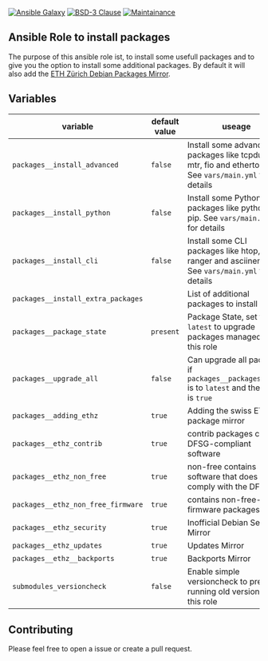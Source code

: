 [![Ansible Galaxy](https://ansible.l3d.space/svg/l3d.packages.svg)](https://galaxy.ansible.com/ui/standalone/roles/l3d/packages/)
[![BSD-3 Clause](https://ansible.l3d.space/svg/l3d.packages_license.svg)](LICENSE)
[![Maintainance](https://ansible.l3d.space/svg/l3d.packages_maintainance.svg)](https://ansible.l3d.space/#l3d.packages)

Ansible Role to install packages
---------------------

The purpose of this ansible role ist, to install some usefull packages and to give you the option to install some additional packages.
By default it will also add the [ETH Zürich Debian Packages Mirror](https://debian.ethz.ch/debian/).

 Variables
-----------

| variable | default value | useage |
| --- | --- | --- |
| ``packages__install_advanced`` | ``false`` | Install some advanced packages like tcpdump, mtr, fio and ethertools. See ``vars/main.yml`` for details |
| ``packages__install_python`` | ``false`` | Install some Python packages like python3-pip. See ``vars/main.yml`` for details |
| ``packages__install_cli`` | ``false`` | Install some CLI packages like htop, ranger and asciinema. See ``vars/main.yml`` for details |
| ``packages__install_extra_packages`` | | List of additional packages to install |
| ``packages__package_state`` | ``present`` | Package State, set to ``latest`` to upgrade packages managed by this role |
| ``packages__upgrade_all`` | ``false`` | Can upgrade all packages if ``packages__packages_state`` is to ``latest`` and the value is ``true`` |
| ``packages__adding_ethz`` | ``true`` | Adding the swiss ETH package mirror |
| ``packages__ethz_contrib`` | ``true`` | contrib packages contain DFSG-compliant software |
| ``packages__ethz_non_free`` | ``true`` | non-free contains software that does not comply with the DFSG. |
| ``packages__ethz_non_free_firmware`` | ``true`` | contains non-free-firmware packages |
| ``packages__ethz_security`` | ``true`` | Inofficial Debian Security Mirror |
| ``packages__ethz_updates`` | ``true`` | Updates Mirror |
| ``packages__ethz__backports`` | ``true`` | Backports Mirror |
| ``submodules_versioncheck`` | ``false`` | Enable simple versioncheck to prevent running old versions of this role |

 Contributing
-------------
Please feel free to open a issue or create a pull request.
